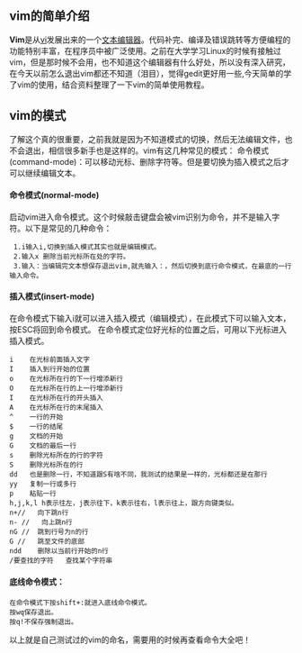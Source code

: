 ## vim的简单介绍
**Vim**是从[vi](https://zh.wikipedia.org/wiki/Vi)发展出来的一个[文本编辑器](https://zh.wikipedia.org/wiki/%E6%96%87%E6%9C%AC%E7%BC%96%E8%BE%91%E5%99%A8)。代码补完、编译及错误跳转等方便编程的功能特别丰富，在程序员中被广泛使用。之前在大学学习Linux的时候有接触过vim，但是那时候不会用，也不知道这个编辑器有什么好处，所以没有深入研究，在今天以前怎么退出vim都还不知道（泪目），觉得gedit更好用一些,今天简单的学了vim的使用，结合资料整理了一下vim的简单使用教程。
## vim的模式 ##

了解这个真的很重要，之前我就是因为不知道模式的切换，然后无法编辑文件，也不会退出，相信很多新手也是这样的。vim有这几种常见的模式：
 命令模式(command-mode)：可以移动光标、删除字符等。但是要切换为插入模式之后才可以继续编辑文本。
#### 命令模式(normal-mode)
 启动vim进入命令模式。这个时候敲击键盘会被vim识别为命令，并不是输入字符。以下是常见的几种命令：

```
 1.i输入i,切换到插入模式其实也就是编辑模式。
 2.输入x 删除当前光标所在处的字符。
 3.输入：当编辑完文本想保存退出vim,就先输入：，然后切换到底行命令模式，在最底的一行输入命令。
```
#### 插入模式(insert-mode) 
在命令模式下输入i就可以进入插入模式（编辑模式），在此模式下可以输入文本，按ESC将回到命令模式。
在命令模式定位好光标的位置之后，可用以下光标进入插入模式。
```
i    在光标前面插入文字
I    插入到行开始的位置
o    在光标所在行的下一行增添新行
O    在光标所在行的上一行增添新行
I    在光标所在行的开头插入
A    在光标所在行的末尾插入
^    一行的开始
$    一行的结尾
g    文档的开始
G    文档的最后一行
s    删除光标所在的行的字符
S    删除光标所在的行
dd   也是删除一行，不知道跟S有啥不同，我测试的结果是一样的，光标都还是在那行
yy   复制一行或多行
p    粘贴一行
h,j,k,l	h表示往左，j表示往下，k表示往右，l表示往上，跟方向键类似。
n+//   向下跳n行
n- //   向上跳n行
nG //  跳到行号为n的行
G //   跳至文件的底部
ndd    删除以当前行开始的n行
/要查找的字符   查找某个字符串
```
#### 底线命令模式：

```
在命令模式下按shift+:就进入底线命令模式。
按wq保存退出。
按q!不保存强制退出。
```
以上就是自己测试过的vim的命名，需要用的时候再查看命令大全吧！
